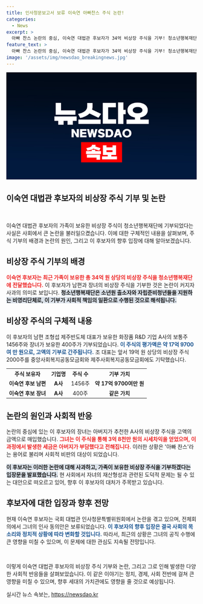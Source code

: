 ```yaml
---
title: 인사청문보고서 보류 이숙연 아빠찬스 주식 논란!
categories:
  - News
excerpt: >
  아빠 찬스 논란의 중심, 이숙연 대법관 후보자가 34억 비상장 주식을 기부! 청소년행복재단에 17억 주식 전달로 위기 모면? 가족의 주식 거래 사건 속 숨겨진 진실을 파헤쳐 보세요. 클릭을 주목하세요!
feature_text: >
  아빠 찬스 논란의 중심, 이숙연 대법관 후보자가 34억 비상장 주식을 기부! 청소년행복재단에 17억 주식 전달로 위기 모면? 가족의 주식 거래 사건 속 숨겨진 진실을 파헤쳐 보세요. 클릭을 주목하세요!
image: '/assets/img/newsdao_breakingnews.jpg'
---
```


<p><img src="/assets/img/newsdao_breakingnews.jpg" alt="pcversion 속보" /></p>

<h2 data-ke-size="size26">이숙연 대법관 후보자의 비상장 주식 기부 및 논란</h2>

<p data-ke-size="size16">&nbsp;</p>

<p>이숙연 대법관 후보자의 가족이 보유한 비상장 주식이 청소년행복재단에 기부되었다는 사실은 사회에서 큰 논란을 불러일으켰습니다. 이에 대한 구체적인 내용을 살펴보며, 주식 기부의 배경과 논란의 원인, 그리고 이 후보자의 향후 입장에 대해 알아보겠습니다.</p>

<h2 data-ke-size="size26">비상장 주식 기부의 배경</h2>

<p><b><span style="color: #ee2323;">이숙연 후보자는 최근 가족이 보유한 총 34억 원 상당의 비상장 주식을 청소년행복재단에 전달했습니다.</span></b> 이 후보자가 남편과 장녀의 비상장 주식을 기부한 것은 논란이 커지자 사과의 의미로 보입니다. <b><span style="background-color: #21538527;">청소년행복재단은 소년원 출소자와 자립준비청년들을 지원하는 비영리단체로, 이 기부가 사회적 책임의 일환으로 수행된 것으로 해석됩니다.</span></b></p>

<h2 data-ke-size="size26">비상장 주식의 구체적 내용</h2>

<p>이 후보자의 남편 조형섭 제주반도체 대표가 보유한 화장품 R&amp;D 기업 A사의 보통주 1456주와 장녀가 보유한 400주가 기부되었습니다. <b><span style="color: #1a5490;">이 주식의 평가액은 약 17억 9700여 만 원으로, 고액의 기부로 간주됩니다.</span></b> 조 대표는 앞서 19억 원 상당의 비상장 주식 2000주를 중앙사회복지공동모금회와 제주사회복지공동모금회에도 기탁했습니다.</p>

<table style="width: 100%;">
  <tr>
    <th style="text-align: center;">주식 보유자</th>
    <th style="text-align: center;">기업명</th>
    <th style="text-align: center;">주식 수</th>
    <th style="text-align: center;">기부 가치</th>
  </tr>
  <tr>
    <td style="text-align: center; height: 17px;"><b>이숙연 후보 남편</b></td>
    <td style="text-align: center; height: 17px;"><b>A사</b></td>
    <td style="text-align: center; height: 17px;">1456주</td>
    <td style="text-align: center; height: 17px;"><b>약 17억 9700여만 원</b></td>
  </tr>
  <tr>
    <td style="text-align: center; height: 17px;"><b>이숙연 후보 장녀</b></td>
    <td style="text-align: center; height: 17px;"><b>A사</b></td>
    <td style="text-align: center; height: 17px;">400주</td>
    <td style="text-align: center; height: 17px;"><b>같은 가치</b></td>
  </tr>
</table>

<h2 data-ke-size="size26">논란의 원인과 사회적 반응</h2>

<p>논란의 중심에 있는 이 후보자의 장녀는 아버지가 추천한 A사의 비상장 주식을 고액의 금액으로 매입했습니다. <b><span style="color: #ee2323;">그녀는 이 주식을 통해 3억 8천만 원의 시세차익을 얻었으며, 이 과정에서 발생한 세금은 아버지가 부담했다고 전해집니다.</span></b> 이러한 상황은 '아빠 찬스'라는 용어로 불리며 사회적 비판의 대상이 되었습니다.</p>

<p><b><span style="background-color: #21538527;">이 후보자는 이러한 논란에 대해 사과하고, 가족이 보유한 비상장 주식을 기부하겠다는 입장문을 발표했습니다.</span></b> 현 사회에서 자녀의 재산형성과 관련된 도덕적 문제는 될 수 있는 대안으로 떠오르고 있어, 향후 이 후보자의 대처가 주목받고 있습니다.</p>

<h2 data-ke-size="size26">후보자에 대한 입장과 향후 전망</h2>

<p>현재 이숙연 후보자는 국회 대법관 인사청문특별위원회에서 논란을 겪고 있으며, 전체회의에서 그녀의 인사 동의안은 보류되었습니다. <b><span style="color: #1a5490;">이 후보자의 향후 입장은 결국 사회의 목소리와 정치적 상황에 따라 변화할 것입니다.</span></b> 따라서, 최근의 상황은 그녀의 공직 수행에 큰 영향을 미칠 수 있으며, 이 문제에 대한 관심도 지속될 전망입니다.</p>

<p data-ke-size="size16">&nbsp;</p>

<p>이렇게 이숙연 대법관 후보자의 비상장 주식 기부와 논란, 그리고 그로 인해 발생한 다양한 사회적 반응들을 살펴보았습니다. 이 같은 이야기는 정치, 경제, 사회 전반에 걸쳐 큰 영향을 미칠 수 있으며, 향후 세대의 가치관에도 영향을 줄 것으로 예상됩니다.</p>
실시간 뉴스 속보는, <a href="https://newsdao.kr" rel="dofollow">https://newsdao.kr</a>


